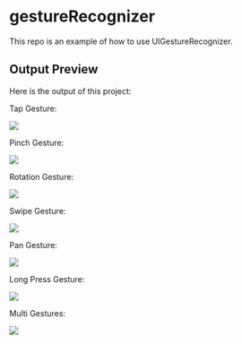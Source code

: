 # gestureRecognizer
This repo is an example of how to use UIGestureRecognizer.

## Output Preview
Here is the output of this project:

Tap Gesture:

![](http://luthfifr.com/buku_ios_101/gif/gestureRecognizer/tap.gif)

Pinch Gesture:

![](http://luthfifr.com/buku_ios_101/gif/gestureRecognizer/pinch.gif)

Rotation Gesture:

![](http://luthfifr.com/buku_ios_101/gif/gestureRecognizer/rotate.gif)

Swipe Gesture:

![](http://luthfifr.com/buku_ios_101/gif/gestureRecognizer/swipe.gif)

Pan Gesture:

![](http://luthfifr.com/buku_ios_101/gif/gestureRecognizer/pan.gif)

Long Press Gesture:

![](http://luthfifr.com/buku_ios_101/gif/gestureRecognizer/longPress.gif)

Multi Gestures:

![](http://luthfifr.com/buku_ios_101/gif/gestureRecognizer/multiGesture.gif)
